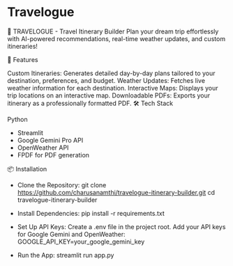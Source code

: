 # Travelogue
🧳 TRAVELOGUE - Travel Itinerary Builder  Plan your dream trip effortlessly with AI-powered recommendations, real-time weather updates, and custom itineraries!


🚀 Features

Custom Itineraries: Generates detailed day-by-day plans tailored to your destination, preferences, and budget.
Weather Updates: Fetches live weather information for each destination.
Interactive Maps: Displays your trip locations on an interactive map.
Downloadable PDFs: Exports your itinerary as a professionally formatted PDF.
🛠️ Tech Stack

Python
- Streamlit
- Google Gemini Pro API
- OpenWeather API
- FPDF for PDF generation

📦 Installation

* Clone the Repository:
git clone https://github.com/charusanamthi/travelogue-itinerary-builder.git
cd travelogue-itinerary-builder

* Install Dependencies:
pip install -r requirements.txt

* Set Up API Keys:
Create a .env file in the project root.
Add your API keys for Google Gemini and OpenWeather:
GOOGLE_API_KEY=your_google_gemini_key


* Run the App:
streamlit run app.py
